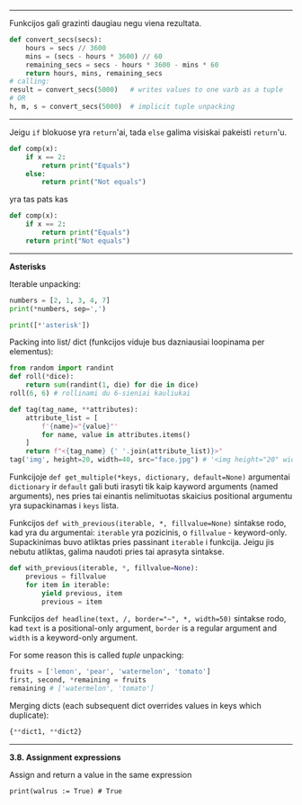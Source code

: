 ----------------------------------------
Funkcijos gali grazinti daugiau negu viena rezultata.
```python
def convert_secs(secs):
    hours = secs // 3600
    mins = (secs - hours * 3600) // 60
    remaining_secs = secs - hours * 3600 - mins * 60
    return hours, mins, remaining_secs
# calling:
result = convert_secs(5000)   # writes values to one varb as a tuple
# OR
h, m, s = convert_secs(5000)  # implicit tuple unpacking
```
----------------------------------------------
Jeigu `if` blokuose yra `return`'ai, tada `else` galima visiskai pakeisti `return`'u. 
```py
def comp(x):
    if x == 2:
        return print("Equals")
    else:
        return print("Not equals")
```
yra tas pats kas
```py
def comp(x):
    if x == 2:
        return print("Equals")
    return print("Not equals")
```
------------------------------------------------

**Asterisks**

Iterable unpacking:
```py
numbers = [2, 1, 3, 4, 7]
print(*numbers, sep=',')
```
```py
print([*'asterisk'])
```
Packing into list/ dict (funkcijos viduje bus dazniausiai loopinama per elementus):
```py
from random import randint
def roll(*dice):
    return sum(randint(1, die) for die in dice)
roll(6, 6) # rollinami du 6-sieniai kauliukai 
```
```py
def tag(tag_name, **attributes):
    attribute_list = [
        f'{name}="{value}"'
        for name, value in attributes.items()
    ]
    return f"<{tag_name} {' '.join(attribute_list)}>"
tag('img', height=20, width=40, src="face.jpg") # '<img height="20" width="40" src="face.jpg">'
```

Funkcijoje `def get_multiple(*keys, dictionary, default=None)` argumentai `dictionary` ir `default` gali buti irasyti tik kaip kayword arguments (named arguments), nes pries tai einantis nelimituotas skaicius positional argumentu yra supackinamas i `keys` lista. 

Funkcijos `def with_previous(iterable, *, fillvalue=None)` sintakse rodo, kad yra du argumentai: `iterable` yra pozicinis, o `fillvalue` - keyword-only. Supackinimas buvo atliktas pries passinant `iterable` i funkcija. Jeigu jis nebutu atliktas, galima naudoti pries tai aprasyta sintakse. 
```py
def with_previous(iterable, *, fillvalue=None):
    previous = fillvalue
    for item in iterable:
        yield previous, item
        previous = item
```

Funkcijos `def headline(text, /, border="~", *, width=50)` sintakse rodo, kad `text` is a positional-only argument, `border` is a regular argument and `width` is a keyword-only argument. 

For some reason this is called *tuple* unpacking: 
```py
fruits = ['lemon', 'pear', 'watermelon', 'tomato']
first, second, *remaining = fruits
remaining # ['watermelon', 'tomato']
```

Merging dicts (each subsequent dict overrides values in keys which duplicate): 
```py
{**dict1, **dict2}
```
---------------------------------------------------------------------------------------------------

**3.8. Assignment expressions**

Assign and return a value in the same expression

    print(walrus := True) # True


